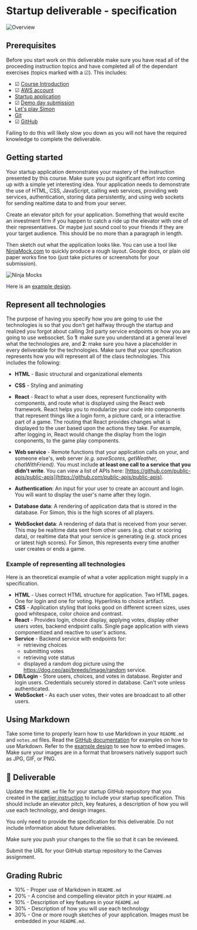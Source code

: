# Startup deliverable - specification

![Overview](../../technologies.png)

## Prerequisites

Before you start work on this deliverable make sure you have read all of the proceeding instruction topics and have completed all of the dependant exercises (topics marked with a ☑). This includes:

- ☑ [Course Introduction](../introduction/introduction.md)
- ☑ [AWS account](../awsAccount/awsAccount.md)
- [Startup application](../startup/startup.md)
- ☑ [Demo day submission](webFrameworks/demoDay/demoDay.md)
- [Let's play Simon](../simon/simon.md)
- [Git](../git/git.md)
- ☑ [GitHub](../gitHub/gitHub.md)

Failing to do this will likely slow you down as you will not have the required knowledge to complete the deliverable.

## Getting started

Your startup application demonstrates your mastery of the instruction presented by this course. Make sure you put significant effort into coming up with a simple yet interesting idea. Your application needs to demonstrate the use of HTML, CSS, JavaScript, calling web services, providing web services, authentication, storing data persistently, and using web sockets for sending realtime data to and from your server.

Create an elevator pitch for your application. Something that would excite an investment firm if you happen to catch a ride up the elevator with one of their representatives. Or maybe just sound cool to your friends if they are your target audience. This should be no more than a paragraph in length.

Then sketch out what the application looks like. You can use a tool like [NinjaMock.com](https://ninjamock.com/) to quickly produce a rough layout. Google docs, or plain old paper works fine too (just take pictures or screenshots for your submission).

![Ninja Mocks](essentialsNinjaMocks.png)

Here is an [example design](https://github.com/webprogramming260/startup-example/blob/main).

## Represent all technologies

The purpose of having you specify how you are going to use the technologies is so that you don't get halfway through the startup and realized you forgot about calling 3rd party service endpoints or how you are going to use websocket. So **1**: make sure you understand at a general level what the technologies are, and **2**: make sure you have a placeholder in every deliverable for the technologies.
Make sure that your specification represents how you will represent all of the class technologies. This includes the following:

- **HTML** - Basic structural and organizational elements
- **CSS** - Styling and animating
- **React** - React to what a user does, represent functionality with components, and route what is displayed using the React web framework. React helps you to modularize your code into components that represent things like a login form, a picture card, or a interactive part of a game. The routing that React provides changes what is displayed to the user based upon the actions they take. For example, after logging in, React would change the display from the login conponents, to the game play components.
- **Web service** - Remote functions that your application calls on your, and someone else's, web server _(e.g. saveScores, getWeather, chatWithFriend)_. You must include **at least one call to a service that you didn't write**. You can view a list of APIs here: [https://github.com/public-apis/public-apis](https://github.com/public-apis/public-apis).

- **Authentication**: An input for your user to create an account and login. You will want to display the user's name after they login.
- **Database data**: A rendering of application data that is stored in the database. For Simon, this is the high scores of all players.
- **WebSocket data**: A rendering of data that is received from your server. This may be realtime data sent from other users (e.g. chat or scoring data), or realtime data that your service is generating (e.g. stock prices or latest high scores). For Simon, this represents every time another user creates or ends a game.

### Example of representing all technologies

Here is an theoretical example of what a voter application might supply in a specification.

- **HTML** - Uses correct HTML structure for application. Two HTML pages. One for login and one for voting. Hyperlinks to choice artifact.
- **CSS** - Application styling that looks good on different screen sizes, uses good whitespace, color choice and contrast.
- **React** - Provides login, choice display, applying votes, display other users votes, backend endpoint calls. Single page application with views componentized and reactive to user's actions.
- **Service** - Backend service with endpoints for:
  - retrieving choices
  - submitting votes
  - retrieving vote status
  - displayed a random dog picture using the https://dog.ceo/api/breeds/image/random service.
- **DB/Login** - Store users, choices, and votes in database. Register and login users. Credentials securely stored in database. Can't vote unless authenticated.
- **WebSocket** - As each user votes, their votes are broadcast to all other users.

## Using Markdown

Take some time to properly learn how to use Markdown in your `README.md` and `notes.md` files. Read the [GitHub documentation](https://docs.github.com/en/get-started/writing-on-github/getting-started-with-writing-and-formatting-on-github/basic-writing-and-formatting-syntax) for examples on how to use Markdown. Refer to the [example design](https://github.com/webprogramming260/startup-example/blob/main) to see how to embed images. Make sure your images are in a format that browsers natively support such as JPG, GIF, or PNG.

## 🚀 Deliverable

Update the `README.md` file for your startup GitHub repository that you created in the [earlier instruction](../gitHub/gitHub.md) to include your startup specification. This should include an elevator pitch, key features, a description of how you will use each technology, and design images.

You only need to provide the specification for this deliverable. Do not include information about future deliverables.

Make sure you push your changes to the file so that it can be reviewed.

Submit the URL for your GitHub startup repository to the Canvas assignment.

## Grading Rubric

- 10% - Proper use of Markdown in `README.md`
- 20% - A concise and compelling elevator pitch in your `README.md`
- 10% - Description of key features in your `README.md`
- 30% - Description of how you will use each technology
- 30% - One or more rough sketches of your application. Images must be embedded in your `README.md`.
